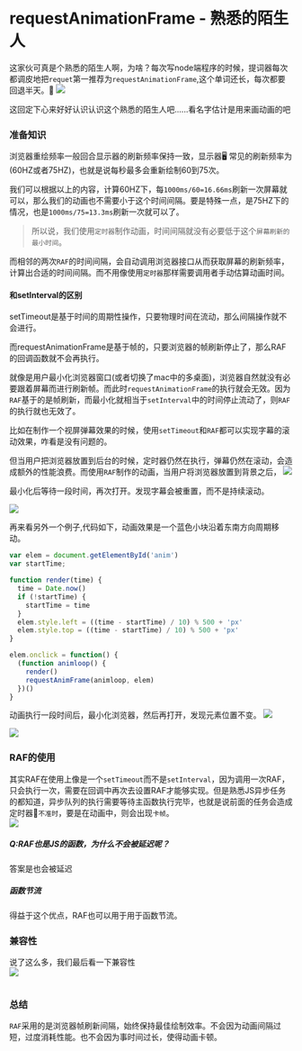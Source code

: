 # requestAnimationFrame - 熟悉的陌生人
这家伙可真是个熟悉的陌生人啊，为啥？每次写node端程序的时候，提词器每次都调皮地把`requet`第一推荐为`requestAnimationFrame`,这个单词还长，每次都要回退半天。🤣 
![](/blog_assets/raf_mistake.png)  

这回定下心来好好认识认识这个熟悉的陌生人吧......看名字估计是用来画动画的吧

### 准备知识
浏览器重绘频率一般回合显示器的刷新频率保持一致，显示器🖥 常见的刷新频率为(60HZ或者75HZ)，也就是说每秒最多会重新绘制60到75次。

我们可以根据以上的内容，计算60HZ下，每`1000ms/60=16.66ms`刷新一次屏幕就可以，那么我们的动画也不需要小于这个时间间隔。要是特殊一点，是75HZ下的情况，也是`1000ms/75=13.3ms`刷新一次就可以了。    

> 所以说，我们使用`定时器`制作动画，时间间隔就没有必要低于这个`屏幕刷新的最小时间`。

而相邻的两次`RAF`的时间间隔，会自动调用浏览器接口从而获取屏幕的刷新频率，计算出合适的时间间隔。而不用像使用`定时器`那样需要调用者手动估算动画时间。        

#### 和setInterval的区别   

setTimeout是基于时间的周期性操作，只要物理时间在流动，那么间隔操作就不会进行。  

而requestAnimationFrame是基于帧的，只要浏览器的帧刷新停止了，那么RAF的回调函数就不会再执行。       

就像是用户最小化浏览器窗口(或者切换了mac中的多桌面)，浏览器自然就没有必要跟着屏幕而进行刷新帧。而此时`requestAnimationFrame`的执行就会无效。因为`RAF`基于的是帧刷新，而最小化就相当于`setInterval`中的时间停止流动了，则`RAF`的执行就也无效了。     

比如在制作一个视屏弹幕效果的时候，使用`setTimeout`和`RAF`都可以实现字幕的滚动效果，咋看是没有问题的。     

但当用户把浏览器放置到后台的时候，定时器仍然在执行，弹幕仍然在滚动，会造成额外的性能浪费。而使用`RAF`制作的动画，当用户将浏览器放置到背景之后，
![](/BLOG_ASSETS/background_RAF.png)  

最小化后等待一段时间，再次打开。发现字幕会被重置，而不是持续滚动。

![](/BLOG_ASSETS/background_RAF2.png)

再来看另外一个例子,代码如下，动画效果是一个蓝色小块沿着东南方向周期移动。
```js
var elem = document.getElementById('anim')
var startTime;

function render(time) {
  time = Date.now()
  if (!startTime) {
    startTime = time
  }
  elem.style.left = ((time - startTime) / 10) % 500 + 'px'
  elem.style.top = ((time - startTime) / 10) % 500 + 'px'
}

elem.onclick = function() {
  (function animloop() {
    render()
    requestAnimFrame(animloop, elem)
  })()
}
```  

动画执行一段时间后，最小化浏览器，然后再打开，发现元素位置不变。
![](/BLOG_ASSETS/block_RAF.png)

![](/BLOG_ASSETS/block_RAF2.png) 


### RAF的使用
其实RAF在使用上像是一个`setTimeout`而不是`setInterval`，因为调用一次RAF，只会执行一次，需要在回调中再次去设置RAF才能够实现。但是熟悉JS异步任务的都知道，异步队列的执行需要等待主函数执行完毕，也就是说前面的任务会造成定时器`不准时`，要是在动画中，则会出现`卡帧`。     
![](/blog_assets/setTimeout_delay.png)   


##### Q:RAF也是JS的函数，为什么不会被延迟呢？   
答案是也会被延迟

##### 函数节流
得益于这个优点，RAF也可以用于用于函数节流。  


### 兼容性
说了这么多，我们最后看一下兼容性   
![](/blog_assets/RAF_campatibility.png)    

```js

```  


### 总结 
`RAF`采用的是浏览器帧刷新间隔，始终保持最佳绘制效率。不会因为动画间隔过短，过度消耗性能。也不会因为事时间过长，使得动画卡顿。 

